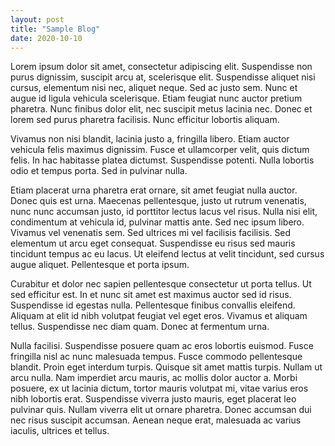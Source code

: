 ```yaml
---
layout: post
title: "Sample Blog"
date: 2020-10-10
---
```


Lorem ipsum dolor sit amet, consectetur adipiscing elit. Suspendisse non purus dignissim, suscipit arcu at, scelerisque elit. Suspendisse aliquet nisi cursus, elementum nisi nec, aliquet neque. Sed ac justo sem. Nunc et augue id ligula vehicula scelerisque. Etiam feugiat nunc auctor pretium pharetra. Nunc finibus dolor elit, nec suscipit metus lacinia nec. Donec et lorem sed purus pharetra facilisis. Nunc efficitur lobortis aliquam.

Vivamus non nisi blandit, lacinia justo a, fringilla libero. Etiam auctor vehicula felis maximus dignissim. Fusce et ullamcorper velit, quis dictum felis. In hac habitasse platea dictumst. Suspendisse potenti. Nulla lobortis odio et tempus porta. Sed in pulvinar nulla.

Etiam placerat urna pharetra erat ornare, sit amet feugiat nulla auctor. Donec quis est urna. Maecenas pellentesque, justo ut rutrum venenatis, nunc nunc accumsan justo, id porttitor lectus lacus vel risus. Nulla nisi elit, condimentum at vehicula id, pulvinar mattis ante. Sed nec ipsum libero. Vivamus vel venenatis sem. Sed ultrices mi vel facilisis facilisis. Sed elementum ut arcu eget consequat. Suspendisse eu risus sed mauris tincidunt tempus ac eu lacus. Ut eleifend lectus at velit tincidunt, sed cursus augue aliquet. Pellentesque et porta ipsum.

Curabitur et dolor nec sapien pellentesque consectetur ut porta tellus. Ut sed efficitur est. In et nunc sit amet est maximus auctor sed id risus. Suspendisse id egestas nulla. Pellentesque finibus convallis eleifend. Aliquam at elit id nibh volutpat feugiat vel eget eros. Vivamus et aliquam tellus. Suspendisse nec diam quam. Donec at fermentum urna.

Nulla facilisi. Suspendisse posuere quam ac eros lobortis euismod. Fusce fringilla nisl ac nunc malesuada tempus. Fusce commodo pellentesque blandit. Proin eget interdum turpis. Quisque sit amet mattis turpis. Nullam ut arcu nulla. Nam imperdiet arcu mauris, ac mollis dolor auctor a. Morbi posuere, ex ut lacinia dictum, tortor mauris volutpat mi, vitae varius eros nibh lobortis erat. Suspendisse viverra justo mauris, eget placerat leo pulvinar quis. Nullam viverra elit ut ornare pharetra. Donec accumsan dui nec risus suscipit accumsan. Aenean neque erat, malesuada ac varius iaculis, ultrices et tellus.


